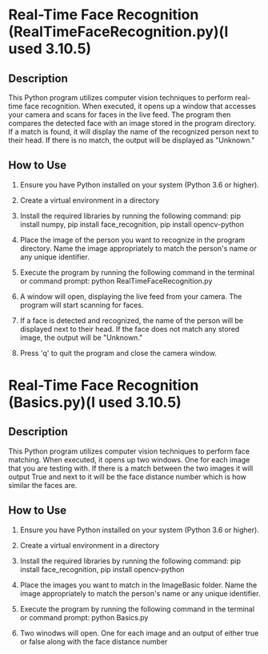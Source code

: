 # Real-Time Face Recognition (RealTimeFaceRecognition.py)(I used 3.10.5)

## Description
This Python program utilizes computer vision techniques to perform real-time face recognition. When executed, it opens up a window that accesses your camera and scans for faces in the live feed. The program then compares the detected face with an image stored in the program directory. If a match is found, it will display the name of the recognized person next to their head. If there is no match, the output will be displayed as "Unknown."

## How to Use
1. Ensure you have Python installed on your system (Python 3.6 or higher).
2. Create a virtual environment in a directory 
3. Install the required libraries by running the following command:
pip install numpy,
pip install face_recognition,
pip install opencv-python

5. Place the image of the person you want to recognize in the program directory. Name the image appropriately to match the person's name or any unique identifier.

6. Execute the program by running the following command in the terminal or command prompt:
python RealTimeFaceRecognition.py

7. A window will open, displaying the live feed from your camera. The program will start scanning for faces.

8. If a face is detected and recognized, the name of the person will be displayed next to their head. If the face does not match any stored image, the output will be "Unknown."

9. Press 'q' to quit the program and close the camera window.



# Real-Time Face Recognition (Basics.py)(I used 3.10.5)

## Description
This Python program utilizes computer vision techniques to perform face matching. When executed, it opens up two windows. One for each image that you are testing with. If there is a match between the two images it will output True and next to it will be the face distance number which is how similar the faces are.

## How to Use
1. Ensure you have Python installed on your system (Python 3.6 or higher).
2. Create a virtual environment in a directory 
3. Install the required libraries by running the following command:
pip install face_recognition,
pip install opencv-python

5. Place the images you want to match in the ImageBasic folder. Name the image appropriately to match the person's name or any unique identifier.

6. Execute the program by running the following command in the terminal or command prompt:
python Basics.py

7. Two winodws will open. One for each image and an output of either true or false along with the face distance number
